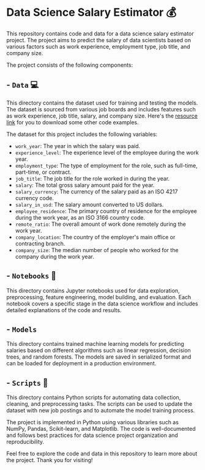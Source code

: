 [resource link]: https://www.kaggle.com/datasets/arnabchaki/data-science-salaries-2023
# Data Science Salary Estimator 💰

This repository contains code and data for a data science salary estimator project. The project aims to predict the salary of data scientists based on various factors such as work experience, employment type, job title, and company size. 

The project consists of the following components:

## - `Data` 💻
This directory contains the dataset used for training and testing the models. The dataset is sourced from various job boards and includes features such as work experience, job title, salary, and company size. Here's the [resource link] for you to download some other code examples.

The dataset for this project includes the following variables:

- `work_year`: The year in which the salary was paid.
- `experience_level`: The experience level of the employee during the work year.
- `employment_type`: The type of employment for the role, such as full-time, part-time, or contract.
- `job_title`: The job title for the role worked in during the year.
- `salary`: The total gross salary amount paid for the year.
- `salary_currency`: The currency of the salary paid as an ISO 4217 currency code.
- `salary_in_usd`: The salary amount converted to US dollars.
- `employee_residence`: The primary country of residence for the employee during the work year, as an ISO 3166 country code.
- `remote_ratio`: The overall amount of work done remotely during the work year.
- `company_location`: The country of the employer's main office or contracting branch.
- `company_size`: The median number of people who worked for the company during the work year.

## - `Notebooks` 📓
This directory contains Jupyter notebooks used for data exploration, preprocessing, feature engineering, model building, and evaluation. Each notebook covers a specific stage in the data science workflow and includes detailed explanations of the code and results.

## - `Models`
This directory contains trained machine learning models for predicting salaries based on different algorithms such as linear regression, decision trees, and random forests. The models are saved in serialized format and can be loaded for deployment in a production environment.

## - `Scripts` 📝
This directory contains Python scripts for automating data collection, cleaning, and preprocessing tasks. The scripts can be used to update the dataset with new job postings and to automate the model training process. 

The project is implemented in Python using various libraries such as NumPy, Pandas, Scikit-learn, and Matplotlib. The code is well-documented and follows best practices for data science project organization and reproducibility.

Feel free to explore the code and data in this repository to learn more about the project. Thank you for visiting!
